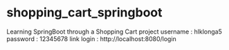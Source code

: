 # shopping_cart_springboot
Learning SpringBoot through a Shopping Cart project
username : hlklonga5
password : 12345678
link login : http://localhost:8080/login